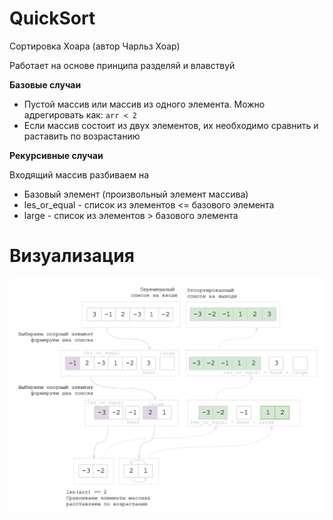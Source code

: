 # QuickSort 
Сортировка Хоара (автор Чарльз Хоар)

Работает на основе принципа разделяй и влавствуй

**Базовые случаи**
- Пустой массив или массив из одного элемента. Можно адрегировать как: `arr < 2`
- Если массив состоит из двух элементов, их необходимо сравнить и раставить по возрастанию

**Рекурсивные случаи**

Входящий массив разбиваем на 
- Базовый элемент (произвольный элемент массива)
- les_or_equal - список из элементов <= базового элемента
- large - список из элементов > базового элемента



# Визуализация

![](img/quick_sort.png)